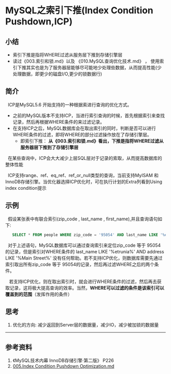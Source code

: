 # MySQL之索引下推(Index Condition Pushdown,ICP)
## 小结
+ 索引下推是指将WHERE过滤从服务层下推到存储引擎层
+ 读过《003.索引和锁.md》以及 《010.MySQL查询优化技术.md》 ， 使用索引下推其实也是为了服务器层能够尽可能地少处理些数据，从而提高性能(少处理数据，即更少的磁盘I/O,更少的锁数据行)

## 简介
&nbsp;&nbsp;ICP是MySQL5.6 开始支持的一种根据索进行查询的优化方式。
+ 之前的MySQL版本不支持ICP，当进行索引查询的时候，首先根据索引来查找记录，然后再根据WHERE条件的来过滤记录。
+ 在支持ICP之后，MySQL数据库会在取出索引的同时，判断是否可以进行WHERE条件的过滤，即将WHERE的部分过滤操作放在了存储引擎层。
   - 即索引下推： **从《003.索引和锁.md》看出，下推是指将WHERE过滤从服务器层下推到了存储引擎层**

&nbsp;&nbsp;在某些查询中，ICP会大大减少上层SQL层对于记录的索取，从而提高数据库的整体性能

&nbsp;&nbsp;ICP支持range、ref、eq_ref、ref_or_null类型的查询，当前支持MyISAM 和 InnoDB存储引擎。当优化器选择ICP优化时，可在执行计划的Extra列看到Using index condition提示

## 示例
&nbsp;&nbsp;假设某张表中有联合索引(zip_code , last_name , first_name),并且查询语句如下:
```sql
   SELECT * FROM people WHERE zip_code = '95054' AND last_name LIKE '%etrunia%' AND address LIKE '%Main Street%';
```

&nbsp;&nbsp;对于上述语句，MySQL数据库可以通过查询索引来定位zip_code 等于 95054 的记录，但是索引对WHERE条件的 last_name LIKE '%etrunia%' AND address LIKE '%Main Street%' 没有任何帮助。若不支持ICP优化，则数据库需要先通过索引取出所有zip_code 等于 95054的记录，然后再过滤WHERE之后的两个条件。

&nbsp;&nbsp; 若支持ICP优化，则在取出索引时，就会进行WHERE条件的过滤，然后再去获取记录，这将极大提高查询的效率。当然，**WHERE可以过滤的条件是该索引可以覆盖到的范围**（发挥作用的条件）

## 思考
1. 优化的方向: 减少返回到Server层的数据量，减少IO，减少被加锁的数据量
---
## 参考资料
1.  《MySQL技术内幕 InnoDB存储引擎·第二版》 P226
2.  [005.Index Condition Pushdown Optimization.md](./../006.MySQL查询优化与调优工具集/005.Index%20Condition%20Pushdown%20Optimization.md)